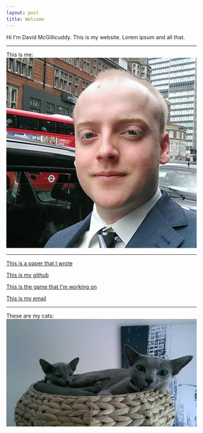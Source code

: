 ```yaml
---
layout: post
title: Welcome
---
```


Hi I'm David McGillicuddy. This is my website. Lorem ipsum and all that.

----

This is me:
![selfie](/assets/selfie.jpg)

----

[This is a paper that I wrote](/assets/patat.pdf)

[This is my github](djmcgill.github.io)

[This is the game that I'm working on](https://github.com/djmcgill/CPU)

[This is my email](mailto:contact@djmcgill.co.uk)

----

These are my cats:
![cats](/assets/cats.jpg)
